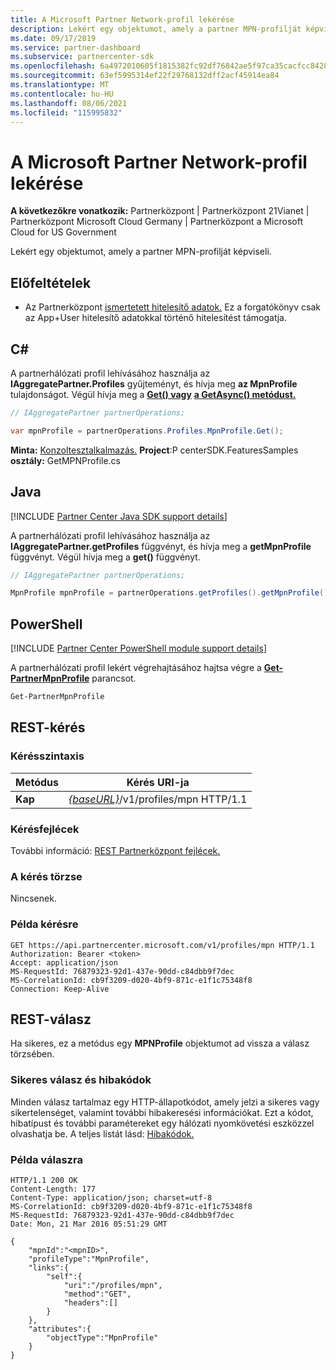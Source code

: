 ```yaml
---
title: A Microsoft Partner Network-profil lekérése
description: Lekért egy objektumot, amely a partner MPN-profilját képviseli.
ms.date: 09/17/2019
ms.service: partner-dashboard
ms.subservice: partnercenter-sdk
ms.openlocfilehash: 6a4972010605f1815382fc92df76842ae5f97ca35cacfcc8428e7b9849c6b0b6
ms.sourcegitcommit: 63ef5995314ef22f29768132dff2acf45914ea84
ms.translationtype: MT
ms.contentlocale: hu-HU
ms.lasthandoff: 08/06/2021
ms.locfileid: "115995832"
---
```

# <a name="get-microsoft-partner-network-profile"></a>A Microsoft Partner Network-profil lekérése

**A következőkre vonatkozik:** Partnerközpont | Partnerközpont 21Vianet | Partnerközpont Microsoft Cloud Germany | Partnerközpont a Microsoft Cloud for US Government

Lekért egy objektumot, amely a partner MPN-profilját képviseli.

## <a name="prerequisites"></a>Előfeltételek

- Az Partnerközpont [ismertetett hitelesítő adatok.](partner-center-authentication.md) Ez a forgatókönyv csak az App+User hitelesítő adatokkal történő hitelesítést támogatja.

## <a name="c"></a>C\#

A partnerhálózati profil lehívásához használja az **IAggregatePartner.Profiles** gyűjteményt, és hívja meg **az MpnProfile** tulajdonságot. Végül hívja meg a [**Get() vagy**](/dotnet/api/microsoft.store.partnercenter.profiles.impnprofile.get) [**a GetAsync() metódust.**](/dotnet/api/microsoft.store.partnercenter.profiles.impnprofile.getasync)

``` csharp
// IAggregatePartner partnerOperations;

var mpnProfile = partnerOperations.Profiles.MpnProfile.Get();
```

**Minta:** [Konzoltesztalkalmazás.](console-test-app.md) **Project**:P centerSDK.FeaturesSamples **osztály:** GetMPNProfile.cs

## <a name="java"></a>Java

[!INCLUDE [Partner Center Java SDK support details](../includes/java-sdk-support.md)]

A partnerhálózati profil lehívásához használja az **IAggregatePartner.getProfiles** függvényt, és hívja meg a **getMpnProfile** függvényt. Végül hívja meg a **get()** függvényt.

```java
// IAggregatePartner partnerOperations;

MpnProfile mpnProfile = partnerOperations.getProfiles().getMpnProfile().get();
```

## <a name="powershell"></a>PowerShell

[!INCLUDE [Partner Center PowerShell module support details](../includes/powershell-module-support.md)]

A partnerhálózati profil lekért végrehajtásához hajtsa végre a [**Get-PartnerMpnProfile**](https://github.com/Microsoft/Partner-Center-PowerShell/blob/master/docs/help/Get-PartnerMpnProfile.md) parancsot.

```powershell
Get-PartnerMpnProfile
```

## <a name="rest-request"></a>REST-kérés

### <a name="request-syntax"></a>Kérésszintaxis

| Metódus  | Kérés URI-ja                                                          |
|---------|----------------------------------------------------------------------|
| **Kap** | [*{baseURL}*](partner-center-rest-urls.md)/v1/profiles/mpn HTTP/1.1 |

### <a name="request-headers"></a>Kérésfejlécek

További információ: [REST Partnerközpont fejlécek.](headers.md)

### <a name="request-body"></a>A kérés törzse

Nincsenek.

### <a name="request-example"></a>Példa kérésre

```http
GET https://api.partnercenter.microsoft.com/v1/profiles/mpn HTTP/1.1
Authorization: Bearer <token>
Accept: application/json
MS-RequestId: 76879323-92d1-437e-90dd-c84dbb9f7dec
MS-CorrelationId: cb9f3209-d020-4bf9-871c-e1f1c75348f8
Connection: Keep-Alive
```

## <a name="rest-response"></a>REST-válasz

Ha sikeres, ez a metódus egy **MPNProfile** objektumot ad vissza a válasz törzsében.

### <a name="response-success-and-error-codes"></a>Sikeres válasz és hibakódok

Minden válasz tartalmaz egy HTTP-állapotkódot, amely jelzi a sikeres vagy sikertelenséget, valamint további hibakeresési információkat. Ezt a kódot, hibatípust és további paramétereket egy hálózati nyomkövetési eszközzel olvashatja be. A teljes listát lásd: [Hibakódok.](error-codes.md)

### <a name="response-example"></a>Példa válaszra

```http
HTTP/1.1 200 OK
Content-Length: 177
Content-Type: application/json; charset=utf-8
MS-CorrelationId: cb9f3209-d020-4bf9-871c-e1f1c75348f8
MS-RequestId: 76879323-92d1-437e-90dd-c84dbb9f7dec
Date: Mon, 21 Mar 2016 05:51:29 GMT

{
    "mpnId":"<mpnID>",
    "profileType":"MpnProfile",
    "links":{
        "self":{
            "uri":"/profiles/mpn",
            "method":"GET",
            "headers":[]
        }
    },
    "attributes":{
        "objectType":"MpnProfile"
    }
}
```
